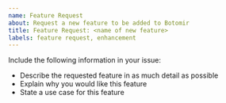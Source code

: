 ```yaml
---
name: Feature Request
about: Request a new feature to be added to Botomir
title: Feature Request: <name of new feature>
labels: feature request, enhancement
---
```


Include the following information in your issue:
- Describe the requested feature in as much detail as possible
- Explain why you would like this feature
- State a use case for this feature
